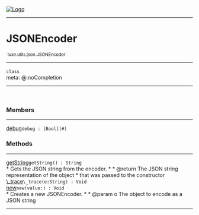 
[![Logo](../../../../images/logo.png)](../../../../api/index.html)

---



<h1>JSONEncoder</h1>
<small>`luxe.utils.json.JSONEncoder`</small>



---

`class`
<span class="meta">
<br/>meta: @:noCompletion
</span>


---

&nbsp;
&nbsp;



<h3>Members</h3> <hr/><span class="member apipage">
                <a name="debug"><a class="lift" href="#debug">debug</a></a><code class="signature apipage">debug : [Bool](#)</code><br/></span>
            <span class="small_desc_flat"></span>





<h3>Methods</h3> <hr/><span class="method apipage">
            <a name="getString"><a class="lift" href="#getString">getString</a></a><code class="signature apipage">getString() : String</code><br/><span class="small_desc_flat">* Gets the JSON string from the encoder.
     *
     * @return The JSON string representation of the object
     *      that was passed to the constructor</span>
        </span>
    <span class="method apipage">
            <a name="_trace"><a class="lift" href="#_trace">\_trace</a></a><code class="signature apipage">\_trace(e:String<span></span>) : Void</code><br/><span class="small_desc_flat"></span>
        </span>
    <span class="method apipage">
            <a name="new"><a class="lift" href="#new">new</a></a><code class="signature apipage">new(value:<span></span>) : Void</code><br/><span class="small_desc_flat">* Creates a new JSONEncoder.
     *
     * @param o The object to encode as a JSON string</span>
        </span>
    





---

&nbsp;
&nbsp;
&nbsp;
&nbsp;